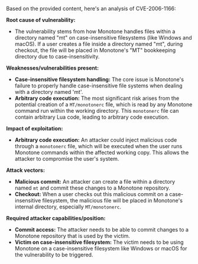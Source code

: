 Based on the provided content, here's an analysis of CVE-2006-1166:

**Root cause of vulnerability:**

- The vulnerability stems from how Monotone handles files within a directory named "mt" on case-insensitive filesystems (like Windows and macOS). If a user creates a file inside a directory named "mt", during checkout, the file will be placed in Monotone's "MT" bookkeeping directory due to case-insensitivity.

**Weaknesses/vulnerabilities present:**

- **Case-insensitive filesystem handling:** The core issue is Monotone's failure to properly handle case-insensitive file systems when dealing with a directory named 'mt'.
- **Arbitrary code execution:** The most significant risk arises from the potential creation of a `MT/monotonerc` file, which is read by any Monotone command run within the working directory. This `monotonerc` file can contain arbitrary Lua code, leading to arbitrary code execution.

**Impact of exploitation:**

- **Arbitrary code execution:** An attacker could inject malicious code through a `monotonerc` file, which will be executed when the user runs Monotone commands within the affected working copy. This allows the attacker to compromise the user's system.

**Attack vectors:**

- **Malicious commit:** An attacker can create a file within a directory named `mt` and commit these changes to a Monotone repository.
- **Checkout:** When a user checks out this malicious commit on a case-insensitive filesystem, the malicious file will be placed in Monotone's internal directory, especially `MT/monotonerc`.

**Required attacker capabilities/position:**

- **Commit access:** The attacker needs to be able to commit changes to a Monotone repository that is used by the victim.
- **Victim on case-insensitive filesystem:** The victim needs to be using Monotone on a case-insensitive filesystem like Windows or macOS for the vulnerability to be triggered.